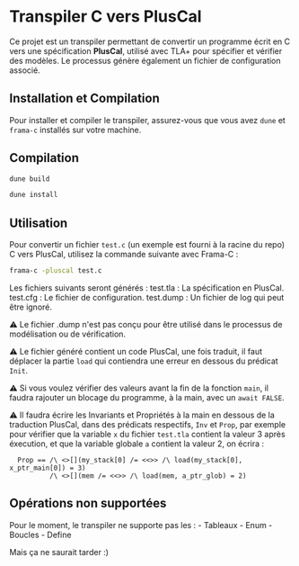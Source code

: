 # Transpiler C vers PlusCal

  Ce projet est un transpiler permettant de convertir un programme écrit en C vers une spécification **PlusCal**,
  utilisé avec TLA+ pour spécifier et vérifier des modèles. Le processus génère également un fichier de configuration associé.

## Installation et Compilation

  Pour installer et compiler le transpiler, assurez-vous que vous avez `dune` et `frama-c` installés sur votre machine.

## Compilation
  ```bash
  dune build
   ```

  ```bash
  dune install
  ```

## Utilisation

  Pour convertir un fichier `test.c` (un exemple est fourni à la racine du repo) C vers PlusCal,
  utilisez la commande suivante avec Frama-C :

  ```bash
  frama-c -pluscal test.c
  ```

  Les fichiers suivants seront générés :
      test.tla : La spécification en PlusCal.
      test.cfg : Le fichier de configuration.
      test.dump : Un fichier de log qui peut être ignoré.

  ⚠️ Le fichier .dump n'est pas conçu pour être utilisé dans le processus de modélisation ou de vérification.

  ⚠️ Le fichier généré contient un code PlusCal, une fois traduit, il faut déplacer la partie `load` qui contiendra une erreur
  en dessous du prédicat `Init`.

  ⚠️ Si vous voulez vérifier des valeurs avant la fin de la fonction `main`, il faudra rajouter un blocage du programme,
   à la main, avec un `await FALSE`.

  ⚠️ Il faudra écrire les Invariants et Propriétés à la main en dessous de la traduction PlusCal, dans des prédicats respectifs,
  `Inv` et `Prop`, par exemple pour vérifier que la variable `x` du fichier `test.tla` contient la valeur 3 après éxecution,
  et que la variable globale `a` contient la valeur 2, on écrira :
  ```
    Prop == /\ <>[](my_stack[0] /= <<>> /\ load(my_stack[0], x_ptr_main[0]) = 3)
            /\ <>[](mem /= <<>> /\ load(mem, a_ptr_glob) = 2)
  ```

## Opérations non supportées

  Pour le moment, le transpiler ne supporte pas les :
      - Tableaux
      - Enum
      - Boucles
      - Define

  Mais ça ne saurait tarder :)
